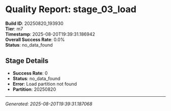 # Quality Report: stage_03_load

**Build ID**: 20250820_193930  
**Tier**: m7  
**Timestamp**: 2025-08-20T19:39:31.186942  
**Overall Success Rate**: 0.0%  
**Status**: no_data_found

## Stage Details

- **Success Rate**: 0
- **Status**: no_data_found
- **Error**: Load partition not found
- **Partition**: 20250820

---
*Generated: 2025-08-20T19:39:31.187068*
